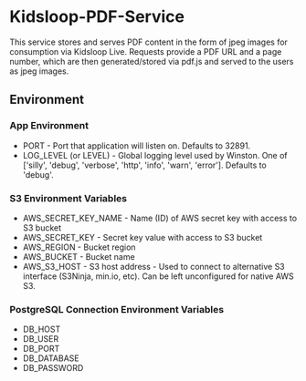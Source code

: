# Kidsloop-PDF-Service

This service stores and serves PDF content in the form of jpeg images for consumption via Kidsloop Live. Requests provide a PDF URL and a page number, which are then generated/stored via pdf.js and served to the users as jpeg images.

## Environment
### App Environment
- PORT - Port that application will listen on. Defaults to 32891.
- LOG_LEVEL (or LEVEL) - Global logging level used by Winston. One of ['silly', 'debug', 'verbose', 'http', 'info', 'warn', 'error']. Defaults to 'debug'.

### S3 Environment Variables
- AWS_SECRET_KEY_NAME - Name (ID) of AWS secret key with access to S3 bucket
- AWS_SECRET_KEY - Secret key value with access to S3 bucket
- AWS_REGION - Bucket region
- AWS_BUCKET - Bucket name
- AWS_S3_HOST - S3 host address - Used to connect to alternative S3 interface (S3Ninja, min.io, etc). Can be left unconfigured for native AWS S3.

### PostgreSQL Connection Environment Variables
- DB_HOST
- DB_USER
- DB_PORT
- DB_DATABASE
- DB_PASSWORD